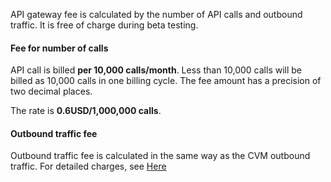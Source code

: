 API gateway fee is calculated by the number of API calls and outbound traffic. It is free of charge during beta testing.

#### Fee for number of calls

API call is billed **per 10,000 calls/month**. Less than 10,000 calls will be billed as 10,000 calls in one billing cycle. The fee amount has a precision of two decimal places.

The rate is **0.6USD/1,000,000 calls**.

#### Outbound traffic fee

Outbound traffic fee is calculated in the same way as the CVM outbound traffic. For detailed charges, see [Here](https://intl.cloud.tencent.com/document/product/213/10578) 
